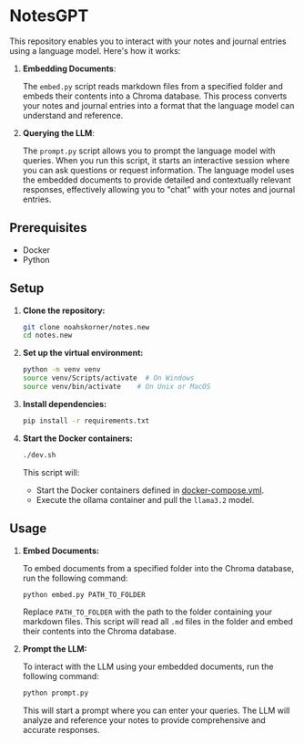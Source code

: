 # NotesGPT

This repository enables you to interact with your notes and journal entries using a language model. Here's how it works:

1. **Embedding Documents**:

    The `embed.py` script reads markdown files from a specified folder and embeds their contents into a Chroma database. This process converts your notes and journal entries into a format that the language model can understand and reference.
2. **Querying the LLM**:

    The `prompt.py` script allows you to prompt the language model with queries. When you run this script, it starts an interactive session where you can ask questions or request information.
    The language model uses the embedded documents to provide detailed and contextually relevant responses, effectively allowing you to "chat" with your notes and journal entries.

## Prerequisites

- Docker
- Python

## Setup

1. **Clone the repository:**

    ```sh
    git clone noahskorner/notes.new
    cd notes.new
    ```

2. **Set up the virtual environment:**

    ```sh
    python -m venv venv
    source venv/Scripts/activate  # On Windows
    source venv/bin/activate    # On Unix or MacOS
    ```

3. **Install dependencies:**

    ```sh
    pip install -r requirements.txt
    ```

4. **Start the Docker containers:**

    ```sh
    ./dev.sh
    ```

    This script will:
    - Start the Docker containers defined in [docker-compose.yml](./docker-compose.yml).
    - Execute the ollama container and pull the `llama3.2` model.

## Usage

1. **Embed Documents:**

    To embed documents from a specified folder into the Chroma database, run the following command:

    ```sh
    python embed.py PATH_TO_FOLDER
    ```

    Replace `PATH_TO_FOLDER` with the path to the folder containing your markdown files. This script will read all `.md` files in the folder and embed their contents into the Chroma database.

2. **Prompt the LLM:**

    To interact with the LLM using your embedded documents, run the following command:

    ```sh
    python prompt.py
    ```

    This will start a prompt where you can enter your queries. The LLM will analyze and reference your notes to provide comprehensive and accurate responses.

